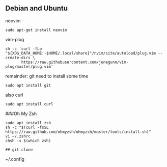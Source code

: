 ## Debian and Ubuntu

neovim
```
sudo apt-get install neovim
```
vim-plug
```
sh -c 'curl -fLo "${XDG_DATA_HOME:-$HOME/.local/share}"/nvim/site/autoload/plug.vim --create-dirs \
       https://raw.githubusercontent.com/junegunn/vim-plug/master/plug.vim'
```
remainder: git need to install some time
``` 
sudo apt install git 
```

also curl

```
sudo apt install curl
```
###Oh My Zsh
```
sudo apt install zsh
sh -c "$(curl -fsSL https://raw.github.com/ohmyzsh/ohmyzsh/master/tools/install.sh)"
vi ~/.zshrc
chsh -s $(which zsh)

## git clone
```
~/.config
```
